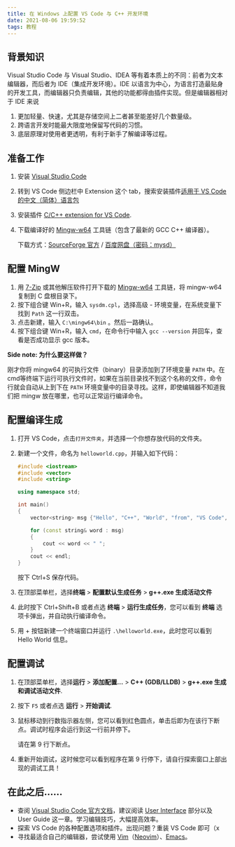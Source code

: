 ```yaml
---
title: 在 Windows 上配置 VS Code 与 C++ 开发环境
date: 2021-08-06 19:59:52
tags: 教程
---
```


## 背景知识

Visual Studio Code 与 Visual Studio、IDEA 等有着本质上的不同：前者为文本编辑器，而后者为 IDE（集成开发环境）。IDE 以语言为中心，为语言打造最贴身的开发工具，而编辑器只负责编辑，其他的功能都得由插件实现。但是编辑器相对于 IDE 来说

1. 更加轻量、快速，尤其是存储空间上二者甚至能差好几个数量级。
2. 跨语言开发时能最大限度地保留写代码的习惯。
3. 底层原理对使用者更透明，有利于新手了解编译等过程。

## 准备工作

1. 安装 [Visual Studio Code](https://code.visualstudio.com/download)

2. 转到 VS Code 侧边栏中 Extension 这个 tab，搜索安装插件[适用于 VS Code 的中文（简体）语言包](https://marketplace.visualstudio.com/items?itemName=MS-CEINTL.vscode-language-pack-zh-hans)

3. 安装插件 [C/C++ extension for VS Code](https://marketplace.visualstudio.com/items?itemName=ms-vscode.cpptools).

4. 下载编译好的 [Mingw-w64](https://sourceforge.net/projects/mingw-w64/files/mingw-w64/mingw-w64-release/) 工具链（包含了最新的 GCC C++ 编译器）。

   下载方式：[SourceForge 官方](https://sourceforge.net/projects/mingw-w64/files/Toolchains%20targetting%20Win64/Personal%20Builds/mingw-builds/8.1.0/threads-posix/sjlj/x86_64-8.1.0-release-posix-sjlj-rt_v6-rev0.7z) / [百度网盘（密码：mysd）](https://pan.baidu.com/s/1nYG0T4J--V0pDShcDt_6WQ)

## 配置 MingW

1. 用 [7-Zip](https://www.7-zip.org/) 或其他解压软件打开下载的 [Mingw-w64](https://sourceforge.net/projects/mingw-w64/files/mingw-w64/mingw-w64-release/) 工具链，将 mingw-w64 复制到 C 盘根目录下。
2. 按下组合键 Win+R，输入 `sysdm.cpl`，选择高级 - 环境变量，在系统变量下找到 `Path` 这一行双击。
3. 点击新建，输入 `C:\mingw64\bin` 。然后一路确认。
4. 按下组合键 Win+R，输入 `cmd`，在命令行中输入 `gcc --version`  并回车，查看是否成功显示 gcc 版本。

**Side note: 为什么要这样做？**

刚才你将 mingw64 的可执行文件（binary）目录添加到了环境变量 `PATH` 中。在cmd等终端下运行可执行文件时，如果在当前目录找不到这个名称的文件，命令行就会自动从上到下在 `PATH` 环境变量中的目录寻找。这样，即使编辑器不知道我们把 mingw 放在哪里，也可以正常运行编译命令。

## 配置编译生成

1. 打开 VS Code，点击`打开文件夹`，并选择一个你想存放代码的文件夹。

2. 新建一个文件，命名为 `helloworld.cpp`，并输入如下代码：

   ```c++
   #include <iostream>
   #include <vector>
   #include <string>
   
   using namespace std;
   
   int main()
   {
       vector<string> msg {"Hello", "C++", "World", "from", "VS Code", "and the C++ extension!"};
   
       for (const string& word : msg)
       {
           cout << word << " ";
       }
       cout << endl;
   }
   ```

   按下 Ctrl+S 保存代码。

3. 在顶部菜单栏，选择**终端** > **配置默认生成任务** > **g++.exe 生成活动文件**

4. 此时按下 Ctrl+Shift+B 或者点选 **终端** > **运行生成任务**，您可以看到 **终端** 选项卡弹出，并自动执行编译命令。

5. 用 + 按钮新建一个终端窗口并运行 `.\helloworld.exe`，此时您可以看到 Hello World 信息。

## 配置调试

1. 在顶部菜单栏，选择**运行** > **添加配置...** > **C++ (GDB/LLDB)** > **g++.exe 生成和调试活动文件**.

2. 按下 `F5` 或者点选 **运行** > **开始调试**.

3. 鼠标移动到行数指示器左侧，您可以看到红色圆点，单击后即为在该行下断点。调试时程序会运行到这一行前并停下。

   请在第 9 行下断点。

4. 重新开始调试，这时候您可以看到程序在第 9 行停下，请自行探索窗口上部出现的调试工具！

## 在此之后......

- 查阅 [Visual Studio Code 官方文档](https://code.visualstudio.com/docs)，建议阅读 [User Interface](https://code.visualstudio.com/docs/getstarted/userinterface) 部分以及 User Guide 这一章。学习编辑技巧，大幅提高效率。
- 探索 VS Code 的各种配置选项和插件。出现问题？重装 VS Code 即可（x
- 寻找最适合自己的编辑器，尝试使用 [Vim](https://www.vim.org/)（[Neovim](https://neovim.io/)）、[Emacs](https://www.gnu.org/software/emacs/)。

